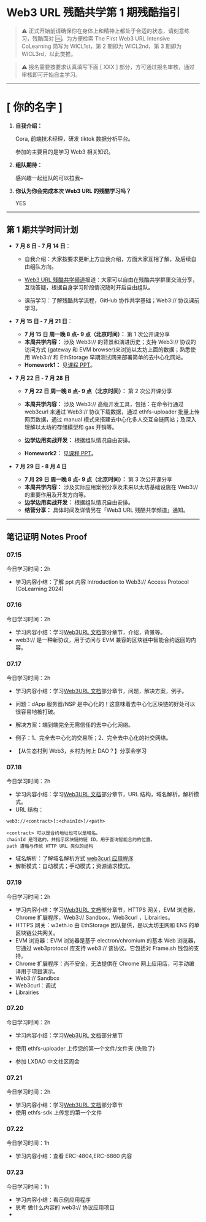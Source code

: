 # Web3 URL 残酷共学第 1 期残酷指引

> ⚠️ 正式开始前请确保你在身体上和精神上都处于合适的状态，请刻意练习，残酷面对 🆒。为方便检索 The First Web3 URL Intensive CoLearning 简写为 WICL1st，第 2 期即为 WICL2nd，第 3 期即为 WICL3rd，以此类推。

> ⚠️ 报名需要按要求认真填写下面 [ XXX ] 部分，方可通过报名审核，通过审核即可开始自主学习。

---

# [ 你的名字 ]

1. **自我介绍：**

   Cora, 前端技术经理，研发 tiktok 数据分析平台。

   参加的主要目的是学习 Web3 相关知识。

2. **组队期待：**

   感兴趣一起组队的可以拉我~

3. **你认为你会完成本次 Web3 URL 的残酷学习吗？**

   YES

---

## 第 1 期共学时间计划

- **7 月 8 日 - 7 月 14 日**：

  - 自我介绍：大家按要求更新上方自我介绍，方面大家互相了解，及后续自由组队方向。

  - [Web3 URL 残酷共学频道](https://t.me/LXDAO/8748)报道：大家可以自由在残酷共学群里交流分享，互动答疑，根据自身学习阶段情况随时开启自由组队。

  - 课前学习：了解残酷共学流程，GitHub 协作共学基础；Web3:// 协议课前学习。

- **7 月 15 日 - 7 月 21 日**：

  - **7 月 15 日 周一晚 8 点- 9 点（北京时间）：** 第 1 次公开课分享
  - **本周共学内容：** 涉及 Web3:// 的背景和演进历史；支持 Web3:// 协议的访问方式 (gateway 和 EVM browser)来浏览以太坊上面的数据；熟悉使用 Web3:// 和 EthStorage 早期测试网来部署简单的去中心化网站。
  - **Homework1：** 见[课程 PPT](https://docs.google.com/presentation/d/1egJUKJrjC9wjkmOF9sLBkTSwHpd6hl8FXkWehPW7kFk/edit#slide=id.g1754f50a55c_0_11)。

- **7 月 22 日 - 7 月 28 日**

  - **7 月 22 日 周一晚 8 点- 9 点（北京时间）：** 第 2 次公开课分享

  - **本周共学内容：** 涉及 Web3:// 高级开发工具，包括：在命令行通过 web3curl 来通过 Web3:// 协议下载数据，通过 ethfs-uploader 批量上传网页数据，通过 manual 模式来搭建去中心化多人交互全链网站；及深入理解以太坊的存储模型和 gas 开销等。
  - **边学边用实战开发：** 根据组队情况自由安排。
  - **Homework2：** 见[课程 PPT](https://docs.google.com/presentation/d/1egJUKJrjC9wjkmOF9sLBkTSwHpd6hl8FXkWehPW7kFk/edit#slide=id.g1754f50a55c_0_11)。

- **7 月 29 日 - 8 月 4 日**
  - **7 月 29 日 周一晚 8 点- 9 点（北京时间）：** 第 3 次公开课分享
  - **本周共学内容：** 涉及实际应用案例分享及未来以太坊基础设施在 Web3:// 的重要作用及开发方向等。
  - **边学边用实战开发：** 根据组队情况自由安排。
  - **结营分享：** 具体时间及详情另在「Web3 URL 残酷共学频道」通知。

---

## 笔记证明 Notes Proof

<!-- Content_START -->

### 07.15

今日学习时间：2h

- 学习内容小结：了解 ppt 内容 Introduction to Web3:// Access Protocol (CoLearning 2024)

### 07.16

今日学习时间：2h

- 学习内容小结：学习[Web3URL 文档](https://docs.web3url.io)部分章节，介绍，背景等。
- web3:// 是一种新协议，用于访问与 EVM 兼容的区块链中智能合约返回的内容。

### 07.17

今日学习时间：2h

- 学习内容小结：学习[Web3URL 文档](https://docs.web3url.io)部分章节，问题，解决方案，例子。
- 问题：dApp 服务器/NSP 是中心化的！这意味着去中心化区块链的好处可以很容易地被打破。
- 解决方案：端到端完全无需信任的去中心化网络。
- 例子：1、完全去中心化的交易所；2、完全去中心化的社交网络。

- 【从生态村到 Web3，乡村为何上 DAO？】分享会学习

### 07.18

今日学习时间：2h

- 学习内容小结：学习[Web3URL 文档](https://docs.web3url.io)部分章节，URL 结构，域名解析，解析模式。
- URL 结构：

```
web3://<contract>[:<chainId>]/<path>
```

    <contract> 可以是合约地址也可以是域名。
    chainId 是可选的，并指示区块链的链 ID，用于查询智能合约的位置。
    path 遵循与传统 HTTP URL 类似的结构

- 域名解析：了解域名解析方式 [web3curl 应用程序](https://github.com/web3-protocol/web3curl-js)
- 解析模式：自动模式；手动模式；资源请求模式。

### 07.19

今日学习时间：2h

- 学习内容小结：学习[Web3URL 文档](https://docs.web3url.io)部分章节，HTTPS 网关，EVM 浏览器，Chrome 扩展程序，Web3:// Sandbox，Web3curl ，Librairies。
- HTTPS 网关：w3eth.io 由 EthStorage 团队提供，是以太坊主网和 ENS 的单区块链公共网关。
- EVM 浏览器：EVM 浏览器是基于 electron/chromium 的基本 Web 浏览器，它通过 web3protocol 库支持 web3:// 该协议。它包括对 Frame.sh 钱包的支持。
- Chrome 扩展程序：尚不安全，无法提供在 Chrome 网上应用店，可手动编译用于项目演示。
- Web3:// Sandbox
- Web3curl：调试
- Librairies

### 07.20

今日学习时间：2h

- 学习内容小结：学习[Web3URL 文档](https://docs.web3url.io)部分章节
- 使用 ethfs-uploader 上传您的第一个文件/文件夹 (失败了)

- 参加 LXDAO 中文社区周会

### 07.21

今日学习时间：2h

- 学习内容小结：学习[Web3URL 文档](https://docs.web3url.io)部分章节
- 使用 ethfs-sdk 上传您的第一个文件

### 07.22

今日学习时间：1h

- 学习内容小结：查看 ERC-4804,ERC-6860 内容

### 07.23

今日学习时间：1h

- 学习内容小结：看示例应用程序
- 思考 做什么内容的 web3:// 协议应用项目
- <!-- Content_END -->
